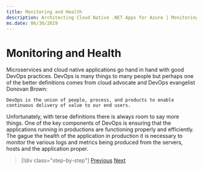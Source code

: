 ```yaml
---
title: Monitoring and Health
description: Architecting Cloud Native .NET Apps for Azure | Monitoring and Health
ms.date: 06/30/2019
---
```

# Monitoring and Health

Microservices and cloud native applications go hand in hand with good DevOps practices. DevOps is many things to many people but perhaps one of the better definitions comes from cloud advocate and DevOps evangelist Donovan Brown: 

```
DevOps is the union of people, process, and products to enable continuous delivery of value to our end users.
```

Unfortunately, with terse definitions there is always room to say more things. One of the key components of DevOps is ensuring that the applications running in productions are functioning properly and efficiently. The gague the health of the application in production it is necessary to monitor the various logs and metrics being produced from the servers, hosts and the application proper. 








>[!div class="step-by-step"]
>[Previous](../index.md)
>[Next](observability-patterns.md)
